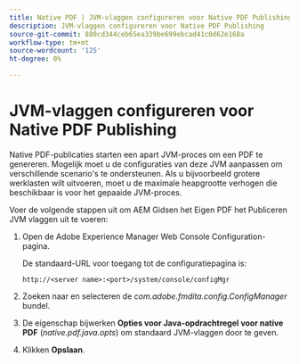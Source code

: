 ```yaml
---
title: Native PDF | JVM-vlaggen configureren voor Native PDF Publishing
description: JVM-vlaggen configureren voor Native PDF Publishing
source-git-commit: 880cd344ceb65ea339be699ebcad41c0d62e168a
workflow-type: tm+mt
source-wordcount: '125'
ht-degree: 0%

---
```


# JVM-vlaggen configureren voor Native PDF Publishing

Native PDF-publicaties starten een apart JVM-proces om een PDF te genereren. Mogelijk moet u de configuraties van deze JVM aanpassen om verschillende scenario&#39;s te ondersteunen. Als u bijvoorbeeld grotere werklasten wilt uitvoeren, moet u de maximale heapgrootte verhogen die beschikbaar is voor het gepaaide JVM-proces.

Voer de volgende stappen uit om AEM Gidsen het Eigen PDF het Publiceren JVM vlaggen uit te voeren:

1. Open de Adobe Experience Manager Web Console Configuration-pagina.

   De standaard-URL voor toegang tot de configuratiepagina is:

   ```http
   http://<server name>:<port>/system/console/configMgr
   ```

1. Zoeken naar en selecteren de *com.adobe.fmdita.config.ConfigManager* bundel.

1. De eigenschap bijwerken **Opties voor Java-opdrachtregel voor native PDF** (*native.pdf.java.opts*) om standaard JVM-vlaggen door te geven.



1. Klikken **Opslaan**.
